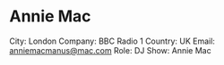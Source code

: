 # Annie Mac

City: London
Company: BBC Radio 1
Country: UK
Email: anniemacmanus@mac.com
Role: DJ
Show: Annie Mac